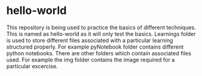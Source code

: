 # hello-world
This repository is being used to practice the basics of different techniques. This is named as hello-world as it will only test the basics.
Learnings folder is used to store different files associated with a particular learning structured properly. For example pyNotebook folder contains different python notebooks.
There are other folders which contain associated files used. For example the img folder contains the image required for a particular excercise. 


